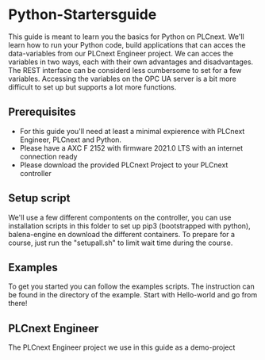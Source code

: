 # Python-Startersguide

This guide is meant to learn you the basics for Python on PLCnext. We'll learn how to run your Python code, build applications that can acces the data-variables from our PLCnext Engineer project. We can acces the variables in two ways, each with their own advantages and disadvantages. The REST interface can be considerd less cumbersome to set for a few variables. Accessing the variables on the OPC UA server is a bit more difficult to set up but supports a lot more functions.

## Prerequisites

- For this guide you'll need at least a minimal expierence with PLCnext Engineer, PLCnext and Python.
- Please have a AXC F 2152 with firmware 2021.0 LTS with an internet connection ready
- Please download the provided PLCnext Project to your PLCnext controller

## Setup script

We'll use a few different compontents on the controller, you can use installation scripts in this folder to set up pip3 (bootstrapped with python), balena-engine en download the different containers. To prepare for a course, just run the "setupall.sh" to limit wait time during the course.

## Examples 

To get you started you can follow the examples scripts. The instruction can be found in the directory of the example. Start with Hello-world and go from there!

## PLCnext Engineer

The PLCnext Engineer project we use in this guide as a demo-project
